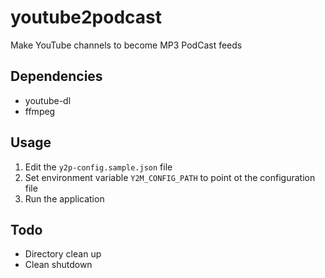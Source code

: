 # youtube2podcast
Make YouTube channels to become MP3 PodCast feeds

## Dependencies

- youtube-dl
- ffmpeg

## Usage

1. Edit the `y2p-config.sample.json` file
1. Set environment variable `Y2M_CONFIG_PATH` to point ot the configuration file
1. Run the application

## Todo

- Directory clean up
- Clean shutdown